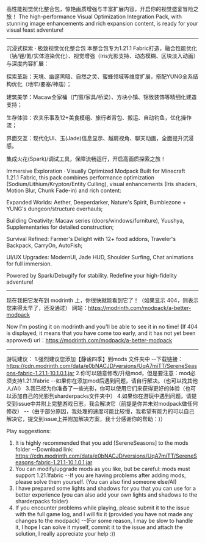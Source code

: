 高性能视觉优化整合包，惊艳画质增强与丰富扩展内容，开启你的视觉盛宴冒险之旅！ 
The high-performance Visual Optimization Integration Pack, with stunning image enhancements and rich expansion content, is ready for your visual feast adventure!

----------------------------------------------------------------------------------------------------------------------------------------------------------------------

沉浸式探索 · 极致视觉优化整合包
本整合包专为1.21.1 Fabric打造，融合性能优化（钠/锂/氪/实体渲染优化）、视觉增强（Iris光影支持、动态模糊、区块淡入动画）与深度内容扩展：

探索革新：天境、幽邃黑暗、自然之灵、蜜蜂领域等维度扩展，搭配YUNG全系结构优化（地牢/要塞/神庙）；

建筑美学：Macaw全家桶（门窗/家具/桥梁）、方块小镇、锦致装饰等精细化建造支持；

生存体验：农夫乐事及12+美食模组、旅行者背包、搬运、自动钓鱼，优化操作流；

界面交互：现代化UI、玉(Jade)信息显示、越肩视角、聊天动画，全面提升沉浸感。

集成火花(Spark)/调试工具，保障流畅运行，开启高画质探索之旅！


Immersive Exploration · Visually Optimized Modpack
Built for Minecraft 1.21.1 Fabric, this pack combines performance optimization (Sodium/Lithium/Krypton/Entity Culling), visual enhancements (Iris shaders, Motion Blur, Chunk Fade-in) and rich content:

Expanded Worlds: Aether, Deeperdarker, Nature's Spirit, Bumblezone + YUNG's dungeon/structure overhauls;

Building Creativity: Macaw series (doors/windows/furniture), Yuushya, Supplementaries for detailed construction;

Survival Refined: Farmer's Delight with 12+ food addons, Traveler's Backpack, CarryOn, AutoFish;

UI/UX Upgrades: ModernUI, Jade HUD, Shoulder Surfing, Chat animations for full immersion.

Powered by Spark/Debugify for stability. Redefine your high-fidelity adventure!

---------------------------------------------------------------------------------------------------------------------------------------------------------------------

现在我把它发布到 modrinth 上，你很快就能看到它了！（如果显示 404，则表示您来得太早了，还没通过）
网站：https://modrinth.com/modpack/a-better-modpack

Now I'm posting it on modrinth and you'll be able to see it in no time! (If 404 is displayed, it means that you have come too early, and it has not yet been approved)
url：https://modrinth.com/modpack/a-better-modpack

---------------------------------------------------------------------------------------------------------------------------------------------------------------------

游玩建议：
1.强烈建议您添加【静谧四季】到mods 文件夹中
  --下载链接：https://cdn.modrinth.com/data/e0bNACJD/versions/UqA7miTT/SereneSeasons-fabric-1.21.1-10.1.0.1.jar
2.你可以随意修改/升级mod，但是要注意：mod必须支持1.21.1fabric
  --如果你在添加mod后遇到问题，请自行解决。（也可以找其他人/AI）
3.我已经为你准备了一些光影，你可以使用它们来获得更好的体验（也可以添加自己的光影到sharderpacks文件夹中）
4.如果你在游玩中遇到问题，请提交到issue中并附上完整游戏日志，我会解决它（前提是你并未对modpack做任何修改）
  --（由于部分原因，我处理的速度可能比较慢，我希望有能力的可以自己解决它，提交到issue上并附加解决方案，我十分感谢你的帮助：)）

Play suggestions:
1. It is highly recommended that you add [SereneSeasons] to the mods folder
--Download link: https://cdn.modrinth.com/data/e0bNACJD/versions/UqA7miTT/SereneSeasons-fabric-1.21.1-10.1.0.1.jar
2. You can modify/upgrade mods as you like, but be careful: mods must support 1.21.1fabric
--If you are having problems after adding mods, please solve them yourself. (You can also find someone else/AI)
3. I have prepared some lights and shadows for you that you can use for a better experience (you can also add your own lights and shadows to the sharderpacks folder)
4. If you encounter problems while playing, please submit it to the issue with the full game log, and I will fix it (provided you have not made any changes to the modpack)
--(For some reason, I may be slow to handle it, I hope I can solve it myself, commit it to the issue and attach the solution, I really appreciate your help :))
